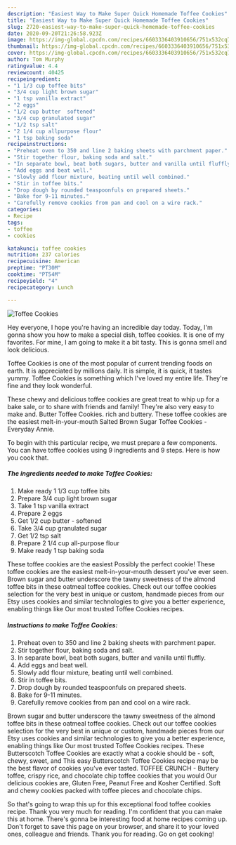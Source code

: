 ```yaml
---
description: "Easiest Way to Make Super Quick Homemade Toffee Cookies"
title: "Easiest Way to Make Super Quick Homemade Toffee Cookies"
slug: 2720-easiest-way-to-make-super-quick-homemade-toffee-cookies
date: 2020-09-20T21:26:58.923Z
image: https://img-global.cpcdn.com/recipes/6603336403910656/751x532cq70/toffee-cookies-recipe-main-photo.jpg
thumbnail: https://img-global.cpcdn.com/recipes/6603336403910656/751x532cq70/toffee-cookies-recipe-main-photo.jpg
cover: https://img-global.cpcdn.com/recipes/6603336403910656/751x532cq70/toffee-cookies-recipe-main-photo.jpg
author: Tom Murphy
ratingvalue: 4.4
reviewcount: 40425
recipeingredient:
- "1 1/3 cup toffee bits"
- "3/4 cup light brown sugar"
- "1 tsp vanilla extract"
- "2 eggs"
- "1/2 cup butter  softened"
- "3/4 cup granulated sugar"
- "1/2 tsp salt"
- "2 1/4 cup allpurpose flour"
- "1 tsp baking soda"
recipeinstructions:
- "Preheat oven to 350 and line 2 baking sheets with parchment paper."
- "Stir together flour, baking soda and salt."
- "In separate bowl, beat both sugars, butter and vanilla until fluffly."
- "Add eggs and beat well."
- "Slowly add flour mixture, beating until well combined."
- "Stir in toffee bits."
- "Drop dough by rounded teaspoonfuls on prepared sheets."
- "Bake for 9-11 minutes."
- "Carefully remove cookies from pan and cool on a wire rack."
categories:
- Recipe
tags:
- toffee
- cookies

katakunci: toffee cookies 
nutrition: 237 calories
recipecuisine: American
preptime: "PT30M"
cooktime: "PT54M"
recipeyield: "4"
recipecategory: Lunch

---
```



![Toffee Cookies](https://img-global.cpcdn.com/recipes/6603336403910656/751x532cq70/toffee-cookies-recipe-main-photo.jpg)

Hey everyone, I hope you're having an incredible day today. Today, I'm gonna show you how to make a special dish, toffee cookies. It is one of my favorites. For mine, I am going to make it a bit tasty. This is gonna smell and look delicious.

Toffee Cookies is one of the most popular of current trending foods on earth. It is appreciated by millions daily. It is simple, it is quick, it tastes yummy. Toffee Cookies is something which I've loved my entire life. They're fine and they look wonderful.

These chewy and delicious toffee cookies are great treat to whip up for a bake sale, or to share with friends and family! They&#39;re also very easy to make and. Butter Toffee Cookies. rich and buttery. These toffee cookies are the easiest melt-in-your-mouth Salted Brown Sugar Toffee Cookies - Everyday Annie.


To begin with this particular recipe, we must prepare a few components. You can have toffee cookies using 9 ingredients and 9 steps. Here is how you cook that.

<!--inarticleads1-->

##### The ingredients needed to make Toffee Cookies:

1. Make ready 1 1/3 cup toffee bits
1. Prepare 3/4 cup light brown sugar
1. Take 1 tsp vanilla extract
1. Prepare 2 eggs
1. Get 1/2 cup butter - softened
1. Take 3/4 cup granulated sugar
1. Get 1/2 tsp salt
1. Prepare 2 1/4 cup all-purpose flour
1. Make ready 1 tsp baking soda


These toffee cookies are the easiest Possibly the perfect cookie! These toffee cookies are the easiest melt-in-your-mouth dessert you&#39;ve ever seen. Brown sugar and butter underscore the tawny sweetness of the almond toffee bits in these oatmeal toffee cookies. Check out our toffee cookies selection for the very best in unique or custom, handmade pieces from our Etsy uses cookies and similar technologies to give you a better experience, enabling things like Our most trusted Toffee Cookies recipes. 

<!--inarticleads2-->

##### Instructions to make Toffee Cookies:

1. Preheat oven to 350 and line 2 baking sheets with parchment paper.
1. Stir together flour, baking soda and salt.
1. In separate bowl, beat both sugars, butter and vanilla until fluffly.
1. Add eggs and beat well.
1. Slowly add flour mixture, beating until well combined.
1. Stir in toffee bits.
1. Drop dough by rounded teaspoonfuls on prepared sheets.
1. Bake for 9-11 minutes.
1. Carefully remove cookies from pan and cool on a wire rack.


Brown sugar and butter underscore the tawny sweetness of the almond toffee bits in these oatmeal toffee cookies. Check out our toffee cookies selection for the very best in unique or custom, handmade pieces from our Etsy uses cookies and similar technologies to give you a better experience, enabling things like Our most trusted Toffee Cookies recipes. These Butterscotch Toffee Cookies are exactly what a cookie should be - soft, chewy, sweet, and This easy Butterscotch Toffee Cookies recipe may be the best flavor of cookies you&#39;ve ever tasted. TOFFEE CRUNCH - Buttery toffee, crispy rice, and chocolate chip toffee cookies that you would Our delicious cookies are, Gluten Free, Peanut Free and Kosher Certified. Soft and chewy cookies packed with toffee pieces and chocolate chips. 

So that's going to wrap this up for this exceptional food toffee cookies recipe. Thank you very much for reading. I'm confident that you can make this at home. There's gonna be interesting food at home recipes coming up. Don't forget to save this page on your browser, and share it to your loved ones, colleague and friends. Thank you for reading. Go on get cooking!
